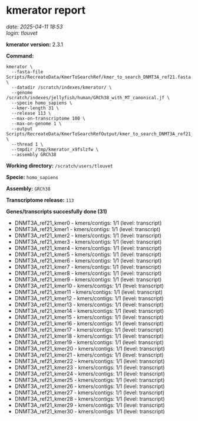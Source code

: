 # kmerator report
*date: 2025-04-11 18:53*  
*login: tlouvet*

**kmerator version:** 2.3.1

**Command:**

```
kmerator \
  --fasta-file Scripts/RecreateData/KmerToSearchRef/kmer_to_search_DNMT3A_ref21.fasta \
  --datadir /scratch/indexes/kmerator/ \
  --genome /scratch/indexes/jellyfish/human/GRCh38_with_MT_canonical.jf \
  --specie homo_sapiens \
  --kmer-length 31 \
  --release 113 \
  --max-on-transcriptome 100 \
  --max-on-genome 1 \
  --output Scripts/RecreateData/KmerToSearchRefOutput/kmer_to_search_DNMT3A_ref21_output \
  --thread 1 \
  --tmpdir /tmp/kmerator_x9fslzfw \
  --assembly GRCh38
```

**Working directory:** `/scratch/users/tlouvet`

**Specie:** `homo_sapiens`

**Assembly:** `GRCh38`

**Transcriptome release:** `113`

**Genes/transcripts succesfully done (31)**

- DNMT3A_ref21_kmer0 - kmers/contigs: 1/1 (level: transcript)
- DNMT3A_ref21_kmer1 - kmers/contigs: 1/1 (level: transcript)
- DNMT3A_ref21_kmer2 - kmers/contigs: 1/1 (level: transcript)
- DNMT3A_ref21_kmer3 - kmers/contigs: 1/1 (level: transcript)
- DNMT3A_ref21_kmer4 - kmers/contigs: 1/1 (level: transcript)
- DNMT3A_ref21_kmer5 - kmers/contigs: 1/1 (level: transcript)
- DNMT3A_ref21_kmer6 - kmers/contigs: 1/1 (level: transcript)
- DNMT3A_ref21_kmer7 - kmers/contigs: 1/1 (level: transcript)
- DNMT3A_ref21_kmer8 - kmers/contigs: 1/1 (level: transcript)
- DNMT3A_ref21_kmer9 - kmers/contigs: 1/1 (level: transcript)
- DNMT3A_ref21_kmer10 - kmers/contigs: 1/1 (level: transcript)
- DNMT3A_ref21_kmer11 - kmers/contigs: 1/1 (level: transcript)
- DNMT3A_ref21_kmer12 - kmers/contigs: 1/1 (level: transcript)
- DNMT3A_ref21_kmer13 - kmers/contigs: 1/1 (level: transcript)
- DNMT3A_ref21_kmer14 - kmers/contigs: 1/1 (level: transcript)
- DNMT3A_ref21_kmer15 - kmers/contigs: 1/1 (level: transcript)
- DNMT3A_ref21_kmer16 - kmers/contigs: 1/1 (level: transcript)
- DNMT3A_ref21_kmer17 - kmers/contigs: 1/1 (level: transcript)
- DNMT3A_ref21_kmer18 - kmers/contigs: 1/1 (level: transcript)
- DNMT3A_ref21_kmer19 - kmers/contigs: 1/1 (level: transcript)
- DNMT3A_ref21_kmer20 - kmers/contigs: 1/1 (level: transcript)
- DNMT3A_ref21_kmer21 - kmers/contigs: 1/1 (level: transcript)
- DNMT3A_ref21_kmer22 - kmers/contigs: 1/1 (level: transcript)
- DNMT3A_ref21_kmer23 - kmers/contigs: 1/1 (level: transcript)
- DNMT3A_ref21_kmer24 - kmers/contigs: 1/1 (level: transcript)
- DNMT3A_ref21_kmer25 - kmers/contigs: 1/1 (level: transcript)
- DNMT3A_ref21_kmer26 - kmers/contigs: 1/1 (level: transcript)
- DNMT3A_ref21_kmer27 - kmers/contigs: 1/1 (level: transcript)
- DNMT3A_ref21_kmer28 - kmers/contigs: 1/1 (level: transcript)
- DNMT3A_ref21_kmer29 - kmers/contigs: 1/1 (level: transcript)
- DNMT3A_ref21_kmer30 - kmers/contigs: 1/1 (level: transcript)
